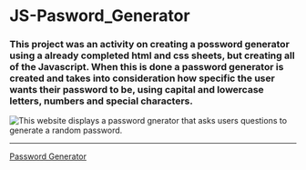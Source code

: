 # JS-Pasword_Generator

### This project was an activity on creating a possword generator using a already completed html and css sheets, but creating all of the Javascript. When this is done a password generator is created and takes into consideration how specific the user wants their password to be, using capital and lowercase letters, numbers and special characters. 

![This website displays a password gnerator that asks users questions to generate a random password.](./assets/images/INSET-IMAGE)

***

[Password Generator](LIVE_WEBSITE)
